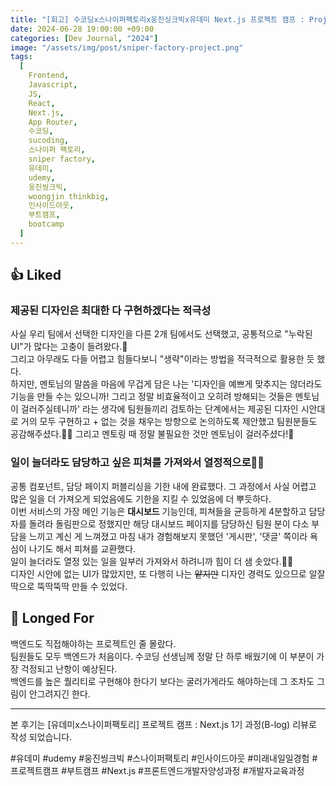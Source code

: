```yaml
---
title: "[회고] 수코딩x스나이퍼팩토리x웅진싱크빅x유데미 Next.js 프로젝트 캠프 : Project Week2"
date: 2024-06-28 19:00:00 +09:00
categories: [Dev Journal, "2024"]
image: "/assets/img/post/sniper-factory-project.png"
tags:
  [
    Frontend,
    Javascript,
    JS,
    React,
    Next.js,
    App Router,
    수코딩,
    sucoding,
    스나이퍼 팩토리,
    sniper factory,
    유데미,
    udemy,
    웅진씽크빅,
    woongjin thinkbig,
    인사이드아웃,
    부트캠프,
    bootcamp
  ]
---
```


## 👍 Liked

### 제공된 디자인은 최대한 다 구현하겠다는 적극성

사실 우리 팀에서 선택한 디자인을 다른 2개 팀에서도 선택했고, 공통적으로 "누락된 UI"가 많다는 고충이 들려왔다.👀 <br>
그리고 아무래도 다들 어렵고 힘들다보니 "생략"이라는 방법을 적극적으로 활용한 듯 했다.<br>
하지만, 멘토님의 말씀을 마음에 무겁게 담은 나는 '디자인을 예쁘게 맞추지는 않더라도 기능을 만들 수는 있으니까! 그리고 정말 비효율적이고 오히려 방해되는 것들은 멘토님이 걸러주실테니까' 라는 생각에 팀원들끼리 검토하는 단계에서는 제공된 디자인 시안대로 거의 모두 구현하고 + 없는 것을 채우는 방향으로 논의하도록 제안했고 팀원분들도 공감해주셨다.🤗💚 그리고 멘토링 때 정말 불필요한 것만 멘토님이 걸러주셨다!🙏 <br>

### 일이 늘더라도 담당하고 싶은 피쳐를 가져와서 열정적으로💪🏻

공통 컴포넌트, 담당 페이지 퍼블리싱을 기한 내에 완료했다. 그 과정에서 사실 어렵고 많은 일을 더 가져오게 되었음에도 기한을 지킬 수 있었음에 더 뿌듯하다.<br>
이번 서비스의 가장 메인 기능은 **대시보드** 기능인데, 피쳐들을 균등하게 4분할하고 담당자를 돌려라 돌림판으로 정했지만 해당 대시보드 페이지를 담당하신 팀원 분이 다소 부담을 느끼고 계신 게 느껴졌고 마침 내가 경험해보지 못했던 '게시판', '댓글' 쪽이라 욕심이 나기도 해서 피쳐를 교환했다.<br>
일이 늘더라도 열정 있는 일을 일부러 가져와서 하려니까 힘이 더 샘 솟았다.💪🏻<br>
디자인 시안에 없는 UI가 많았지만, 또 다행히 나는 ~~얕지만~~ 디자인 경력도 있으므로 알잘딱으로 뚝딱뚝딱 만들 수 있었다.

## 💭 Longed For

백엔드도 직접해야하는 프로젝트인 줄 몰랐다.<br>
팀원들도 모두 백엔드가 처음이다. 수코딩 선생님께 정말 단 하루 배웠기에 이 부분이 가장 걱정되고 난항이 예상된다.<br>
백엔드를 높은 퀄리티로 구현해야 한다기 보다는 굴러가게라도 해야하는데 그 조차도 그림이 안그려지긴 한다.<br>

---

본 후기는 [유데미x스나이퍼팩토리] 프로젝트 캠프 : Next.js 1기 과정(B-log) 리뷰로 작성 되었습니다.

#유데미 #udemy #웅진씽크빅 #스나이퍼팩토리 #인사이드아웃 #미래내일일경험 #프로젝트캠프 #부트캠프 #Next.js #프론트엔드개발자양성과정 #개발자교육과정
